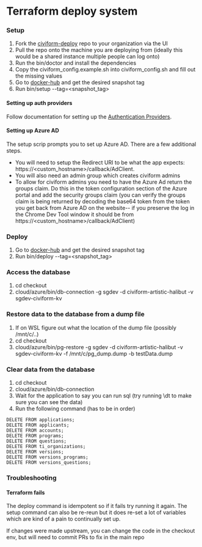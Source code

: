 # Terraform deploy system

### Setup

1. Fork the [civiform-deploy](https://github.com/civiform/civiform-deploy) repo to your organization via the UI
2. Pull the repo onto the machine you are deploying from (ideally this would be a shared instance multiple people can log onto)
3. Run the bin/doctor and install the dependencies
4. Copy the civiform\_config.example.sh into civiform\_config.sh and fill out the missing values
5. Go to [docker-hub](https://hub.docker.com/r/civiform/civiform/tags) and get the desired snapshot tag
6. Run bin/setup --tag=\<snapshot\_tag>

#### Setting up auth providers

Follow documentation for setting up the [Authentication Providers](../../contributor-guide/developer-guide/authentication-providers.md).

#### Setting up Azure AD

The setup scrip prompts you to set up Azure AD. There are a few additional steps.

* You will need to setup the Redirect URI to be what the app expects: https://\<custom\_hostname>/callback/AdClient.
* You will also need an admin group which creates civiform admins
* To allow for civiform admins you need to have the Azure Ad return the groups claim. Do this in the token configuration section of the Azure portal and add the security groups claim (you can verify the groups claim is being returned by decoding the base64 token from the token you get back from Azure AD on the website-- if you preserve the log in the Chrome Dev Tool window it should be from https://\<custom\_hostname>/callback/AdClient)

### Deploy

1. Go to [docker-hub](https://hub.docker.com/r/civiform/civiform/tags) and get the desired snapshot tag
2. Run bin/deploy --tag=\<snapshot\_tag>

### Access the database

1. cd checkout
2. cloud/azure/bin/db-connection -g sgdev -d civiform-artistic-halibut -v sgdev-civiform-kv

### Restore data to the database from a dump file

1. If on WSL figure out what the location of the dump file (possibly /mnt/c/..)
2. cd checkout
3. cloud/azure/bin/pg-restore -g sgdev -d civiform-artistic-halibut -v sgdev-civiform-kv -f /mnt/c/pg\_dump.dump -b testData.dump

### Clear data from the database
1. cd checkout 
2. cloud/azure/bin/db-connection
3. Wait for the application to say you can run sql (try running \dt to make sure you can see the data) 
4. Run the following command (has to be in order)
```
DELETE FROM applications;
DELETE FROM applicants;
DELETE FROM accounts;
DELETE FROM programs;
DELETE FROM questions;
DELETE FROM ti_organizations;
DELETE FROM versions;
DELETE FROM versions_programs;
DELETE FROM versions_questions;
```

### Troubleshooting

#### Terraform fails

The deploy command is idempotent so if it fails try running it again. The setup command can also be re-reun but it does re-set a lot of variables which are kind of a pain to continually set up.

If changes were made upstream, you can change the code in the checkout env, but will need to commit PRs to fix in the main repo
